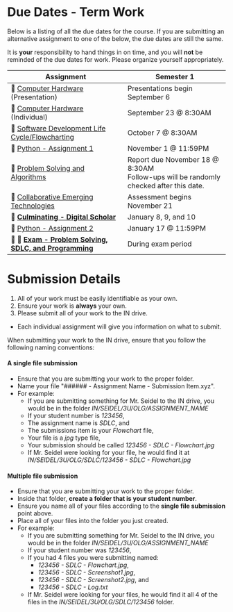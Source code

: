 # Due Dates - Term Work
Below is a listing of all the due dates for the course.  If you are submitting an alternative assignment to one of the below, the due dates are still the same.  

It is **your** responsibility to hand things in on time, and you will **not** be reminded of the due dates for work.  Please organize yourself appropriately.

| Assignment                                                                 | Semester 1                         |
| -------------------------------------------------------------------------- | ---------------------------------- |
| &#x1F4D7; [Computer Hardware](./Computer-Hardware) (Presentation)          | Presentations begin September 6    |
| &#x1F4D7; [Computer Hardware](./Computer-Hardware) (Individual)            | September 23 @ 8:30AM              |
| &#x1F4D9; [Software Development Life Cycle/Flowcharting](./SDLC)           | October 7 @ 8:30AM          |
| &#x1F4D8; [Python - Assignment 1](./Python-Assignment-1)                   | November 1 @ 11:59PM               |
| &#x1F4D9; [Problem Solving and Algorithms](./Problem-Solving-and-Algorithms)                              | Report due November 18 @ 8:30AM<br/> Follow-ups will be randomly checked after this date.    |
| &#x1F4D7; [Collaborative Emerging Technologies](./Collaborative-Emerging-Technologies)                         | Assessment begins November 21      | 
| &#x1F4D7; **[Culminating - Digital Scholar](#)**                           | January 8, 9, and 10               |
| &#x1F4D8; [Python - Assignment 2](./Python-Assignment-2)                   | January 17 @ 11:59PM               |
| &#x1F4D9; &#x1F4D8; **[Exam - Problem Solving, SDLC, and Programming](#)** | During exam period                 |


# Submission Details
1. All of your work must be easily identifiable as your own.
2. Ensure your work is **always** your own.
3. Please submit all of your work to the IN drive.  
- Each individual assignment will give you information on what to submit.

When submitting your work to the IN drive, ensure that you follow the following naming conventions:

#### A single file submission
* Ensure that you are submitting your work to the proper folder.
* Name your file "###### - Assignment Name - Submission Item.xyz".  
* For example:
  * If you are submitting something for Mr. Seidel to the IN drive, you would be in the folder _IN/SEIDEL/3U/OLG/ASSIGNMENT_NAME_
  * If your student number is _123456_, 
  * The assignment name is _SDLC_, and 
  * The submissions item is your _Flowchart_ file,
  * Your file is a _jpg_ type file, 
  * Your submission should be called _123456 - SDLC - Flowchart.jpg_
  * If Mr. Seidel were looking for your file, he would find it at _IN/SEIDEL/3U/OLG/SDLC/123456 - SDLC - Flowchart.jpg_

#### Multiple file submission
* Ensure that you are submitting your work to the proper folder.
* Inside that folder, **create a folder that is your student number**.
* Ensure you name all of your files according to the **single file submission** point above.
* Place all of your files into the folder you just created.
* For example:
  * If you are submitting something for Mr. Seidel to the IN drive, you would be in the folder _IN/SEIDEL/3U/OLG/ASSIGNMENT_NAME_
  * If your student number was _123456_,
  * If you had 4 files you were submitting named:
    * _123456 - SDLC - Flowchart.jpg_, 
    * _123456 - SDLC - Screenshot1.jpg_, 
    * _123456 - SDLC - Screenshot2.jpg_, and 
    * _123456 - SDLC - Log.txt_
  * If Mr. Seidel were looking for your files, he would find it all 4 of the files in the _IN/SEIDEL/3U/OLG/SDLC/123456_ folder.